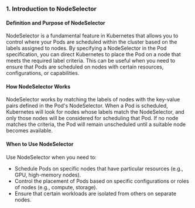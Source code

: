 ### 1. **Introduction to NodeSelector**

#### **Definition and Purpose of NodeSelector**

NodeSelector is a fundamental feature in Kubernetes that allows you to control where your Pods are scheduled within the cluster based on the labels assigned to nodes. By specifying a NodeSelector in the Pod specification, you can direct Kubernetes to place the Pod on a node that meets the required label criteria. This can be useful when you need to ensure that Pods are scheduled on nodes with certain resources, configurations, or capabilities.

#### **How NodeSelector Works**

NodeSelector works by matching the labels of nodes with the key-value pairs defined in the Pod's NodeSelector. When a Pod is scheduled, Kubernetes will look for nodes whose labels match the NodeSelector, and only those nodes will be considered for scheduling that Pod. If no node matches the criteria, the Pod will remain unscheduled until a suitable node becomes available.

#### **When to Use NodeSelector**

Use NodeSelector when you need to:
- Schedule Pods on specific nodes that have particular resources (e.g., GPU, high-memory nodes).
- Control the placement of Pods based on specific configurations or roles of nodes (e.g., compute, storage).
- Ensure that certain workloads are isolated from others on separate nodes.
